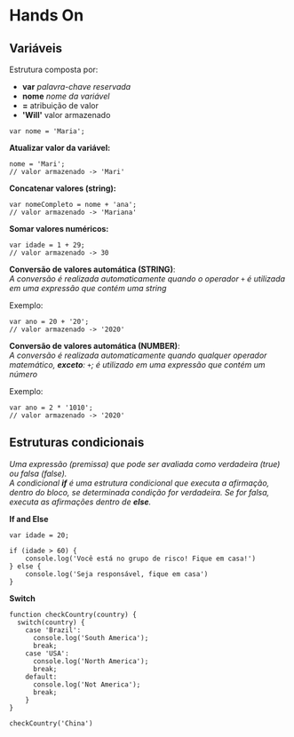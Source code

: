 # Hands On

## Variáveis

Estrutura composta por: 

- **var** *palavra-chave reservada*
- **nome** *nome da variável*
- **=** atribuição de valor
- **'Will'** valor armazenado

```
var nome = 'Maria';
```

**Atualizar valor da variável:**
```
nome = 'Mari';
// valor armazenado -> 'Mari'
```

**Concatenar valores (string):**
```
var nomeCompleto = nome + 'ana';
// valor armazenado -> 'Mariana'
```

**Somar valores numéricos:**
```
var idade = 1 + 29;
// valor armazenado -> 30
```

**Conversão de valores automática (STRING)**:\
*A conversão é realizada automaticamente quando o operador `+` é utilizada em uma expressão que contém uma string*

Exemplo:
```
var ano = 20 + '20';
// valor armazenado -> '2020'
```

**Conversão de valores automática (NUMBER)**:\
*A conversão é realizada automaticamente quando qualquer operador matemático, **exceto**: `+`; é utilizado em uma expressão que contém um número*

Exemplo:
```
var ano = 2 * '1010';
// valor armazenado -> '2020'
```

## Estruturas condicionais

*Uma expressão (premissa) que pode ser avaliada como verdadeira (true) ou falsa (false).<br>
A condicional **if**  é uma estrutura condicional que executa a afirmação, dentro do bloco, se determinada condição for verdadeira. Se for falsa, executa as afirmações dentro de **else**.*

**If and Else**
```
var idade = 20;

if (idade > 60) {
    console.log('Você está no grupo de risco! Fique em casa!')
} else {
    console.log('Seja responsável, fique em casa')
}
```

**Switch**
```
function checkCountry(country) {
  switch(country) {
    case 'Brazil':
      console.log('South America');
      break;
    case 'USA':
      console.log('North America');
      break;
    default:
      console.log('Not America');
      break;
    }
}

checkCountry('China')
```